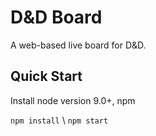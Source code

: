 # D&D Board

A web-based live board for D&D.


## Quick Start

Install node version 9.0+, npm

`npm install` \\
`npm start`